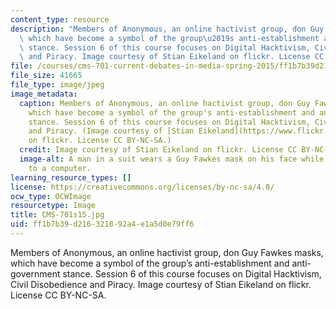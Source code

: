 ```yaml
---
content_type: resource
description: "Members of Anonymous, an online hactivist group, don Guy Fawkes masks,\
  \ which have become a symbol of the group\u2019s anti-establishment and anti-government\
  \ stance. Session 6 of this course focuses on Digital Hacktivism, Civil Disobedience\
  \ and Piracy. Image courtesy of Stian Eikeland on flickr. License CC BY-NC-SA."
file: /courses/cms-701-current-debates-in-media-spring-2015/ff1b7b39d216321892a4e1a5d0e79ff6_CMS-701s15.jpg
file_size: 41665
file_type: image/jpeg
image_metadata:
  caption: Members of Anonymous, an online hactivist group, don Guy Fawkes masks,
    which have become a symbol of the group's anti-establishment and anti-government
    stance. Session 6 of this course focuses on Digital Hacktivism, Civil Disobedience
    and Piracy. (Image courtesy of [Stian Eikeland](https://www.flickr.com/photos/stianeikeland/3696386615/)
    on flickr. License CC BY-NC-SA.)
  credit: Image courtesy of Stian Eikeland on flickr. License CC BY-NC-SA.
  image-alt: A man in a suit wears a Guy Fawkes mask on his face while standing next
    to a computer.
learning_resource_types: []
license: https://creativecommons.org/licenses/by-nc-sa/4.0/
ocw_type: OCWImage
resourcetype: Image
title: CMS-701s15.jpg
uid: ff1b7b39-d216-3218-92a4-e1a5d0e79ff6
---
```

Members of Anonymous, an online hactivist group, don Guy Fawkes masks, which have become a symbol of the group’s anti-establishment and anti-government stance. Session 6 of this course focuses on Digital Hacktivism, Civil Disobedience and Piracy. Image courtesy of Stian Eikeland on flickr. License CC BY-NC-SA.